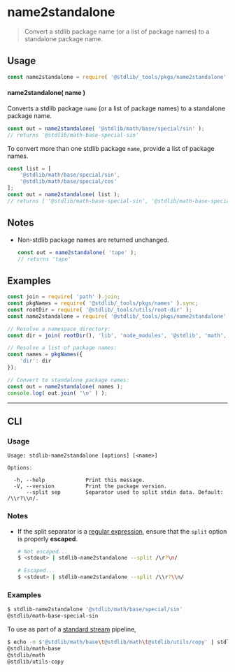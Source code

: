 <!--

@license Apache-2.0

Copyright (c) 2021 The Stdlib Authors.

Licensed under the Apache License, Version 2.0 (the "License");
you may not use this file except in compliance with the License.
You may obtain a copy of the License at

   http://www.apache.org/licenses/LICENSE-2.0

Unless required by applicable law or agreed to in writing, software
distributed under the License is distributed on an "AS IS" BASIS,
WITHOUT WARRANTIES OR CONDITIONS OF ANY KIND, either express or implied.
See the License for the specific language governing permissions and
limitations under the License.

-->

# name2standalone

> Convert a stdlib package name (or a list of package names) to a standalone package name.

<section class="usage">

## Usage

```javascript
const name2standalone = require( '@stdlib/_tools/pkgs/name2standalone' );
```

#### name2standalone( name )

Converts a stdlib package `name` (or a list of package names) to a standalone package name.

```javascript
const out = name2standalone( '@stdlib/math/base/special/sin' );
// returns '@stdlib/math-base-special-sin'
```

To convert more than one stdlib package `name`, provide a list of package names.

```javascript
const list = [
    '@stdlib/math/base/special/sin',
    '@stdlib/math/base/special/cos'
];
const out = name2standalone( list );
// returns [ '@stdlib/math-base-special-sin', '@stdlib/math-base-special-cos' ]
```

</section>

<!-- /.usage -->

<section class="notes">

## Notes

-   Non-stdlib package names are returned unchanged.

    ```javascript
    const out = name2standalone( 'tape' );
    // returns 'tape'
    ```

</section>

<!-- /.notes -->

<section class="examples">

## Examples

<!-- eslint no-undef: "error" -->

```javascript
const join = require( 'path' ).join;
const pkgNames = require( '@stdlib/_tools/pkgs/names' ).sync;
const rootDir = require( '@stdlib/_tools/utils/root-dir' );
const name2standalone = require( '@stdlib/_tools/pkgs/name2standalone' );

// Resolve a namespace directory:
const dir = join( rootDir(), 'lib', 'node_modules', '@stdlib', 'math', 'base', 'special' );

// Resolve a list of package names:
const names = pkgNames({
    'dir': dir
});

// Convert to standalone package names:
const out = name2standalone( names );
console.log( out.join( '\n' ) );
```

</section>

<!-- /.examples -->

* * *

<section class="cli">

## CLI

<section class="usage">

### Usage

```text
Usage: stdlib-name2standalone [options] [<name>]

Options:

  -h, --help             Print this message.
  -V, --version          Print the package version.
      --split sep        Separator used to split stdin data. Default: /\\r?\\n/.
```

</section>

<!-- /.usage -->

<section class="notes">

### Notes

-   If the split separator is a [regular expression][mdn-regexp], ensure that the `split` option is properly **escaped**.

    ```bash
    # Not escaped...
    $ <stdout> | stdlib-name2standalone --split /\r?\n/

    # Escaped...
    $ <stdout> | stdlib-name2standalone --split /\\r?\\n/
    ```

</section>

<!-- /.notes -->

<section class="examples">

### Examples

```bash
$ stdlib-name2standalone '@stdlib/math/base/special/sin'
@stdlib/math-base-special-sin
```

To use as part of a [standard stream][standard-stream] pipeline,

```bash
$ echo -n $'@stdlib/math/base\t@stdlib/math\t@stdlib/utils/copy' | stdlib-name2standalone --split /\\t/
@stdlib/math-base
@stdlib/math
@stdlib/utils-copy
```

</section>

<!-- /.examples -->

</section>

<!-- /.cli -->

<!-- Section for related `stdlib` packages. Do not manually edit this section, as it is automatically populated. -->

<section class="related">

</section>

<!-- /.related -->

<!-- Section for all links. Make sure to keep an empty line after the `section` element and another before the `/section` close. -->

<section class="links">

[mdn-regexp]: https://developer.mozilla.org/en-US/docs/Web/JavaScript/Guide/Regular_Expressions

[standard-stream]: https://en.wikipedia.org/wiki/Pipeline_%28Unix%29

</section>

<!-- /.links -->
